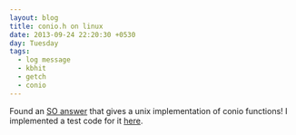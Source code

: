 ```yaml
---
layout: blog
title: conio.h on linux
date: 2013-09-24 22:20:30 +0530
day: Tuesday
tags:
  - log message
  - kbhit
  - getch
  - conio
---
```


Found an [SO answer](http://stackoverflow.com/a/448982/525169) that gives a unix implementation of conio functions! I implemented a test code for it [here](https://github.com/praveenv253/tests/tree/master/nonblockinginput).
